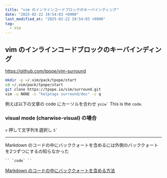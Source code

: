 ```yaml
---
title: "vim のインラインコードブロックのキーバインディング"
date: "2025-02-22 19:54:03 +0900"
last_modified_at: "2025-02-22 19:54:03 +0900"
tag:
  - Vim
---
```


## vim のインラインコードブロックのキーバインディング
https://github.com/tpope/vim-surround

```sh
mkdir -p ~/.vim/pack/tpope/start
cd ~/.vim/pack/tpope/start
git clone https://tpope.io/vim/surround.git
vim -u NONE -c "helptags surround/doc" -c q
```

例えば以下の文章の code にカーソルを合わせ `` ysiw` ``
This is the `code`.

### visual mode (charwise-visual) の場合

`v` 押して文字列を選択し `` S` ``

---

Markdown のコードの中にバッククォートを含めるには外側のバッククォートを2つずつにするの知らなかった

```
`` `code` ``
```

[Markdown のコードの中にバッククォートを含める方法](https://gotohayato.com/content/535/)

